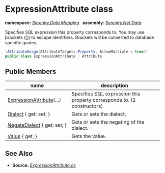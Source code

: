 # ExpressionAttribute class
**namespace:** *[Serenity.Data.Mapping](../README.md#serenity.data.mapping-namespace)*   **assembly**: *[Serenity.Net.Data](../README.md)*

Specifies SQL expression this property corresponds to. You may use brackets ([]) to escape identifiers. Brackets will be converted to database specific quotes.

```csharp
[AttributeUsage(AttributeTargets.Property, AllowMultiple = true)]
public class ExpressionAttribute : Attribute
```

## Public Members

| name | description |
| --- | --- |
| [ExpressionAttribute](ExpressionAttribute/ExpressionAttribute.md)(…) | Specifies SQL expression this property corresponds to. (2 constructors) |
| [Dialect](ExpressionAttribute/Dialect.md) { get; set; } | Gets or sets the dialect. |
| [NegateDialect](ExpressionAttribute/NegateDialect.md) { get; set; } | Gets or sets the negating of the dialect. |
| [Value](ExpressionAttribute/Value.md) { get; } | Gets the value. |

## See Also

* **Source:** *[ExpressionAttribute.cs](https://github.com/serenity-is/Serenity/blob/master/src/Serenity.Net.Data/Mapping/ExpressionAttribute.cs)*